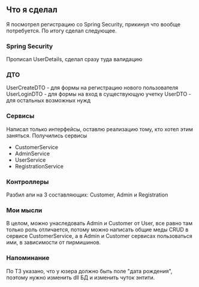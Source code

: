 ## Что я сделал

Я посмотрел регистрацию со Spring Security, прикинул что вообще потребуется. По итогу сделал следующее.

### Spring Security
Прописал UserDetails, сделал сразу туда валидацию

### ДТО
UserCreateDTO - для формы на регистрацию нового пользователя
UserLoginDTO - для формы на вход в существующую учетку
UserDTO - для остальных возможных нужд

### Сервисы
Написал только интерфейсы, оставлю реализацию тому, кто хотел этим заняться. Получились сервисы
- CustomerService
- AdminService
- UserService
- RegistrationService

### Контроллеры
Разбил апи на 3 составляющих: Customer, Admin и Registration

### Мои мысли
В целом, можно унаследовать Admin и Customer от User, все равно там только роль отличается, потому можно написать общие меды CRUD в сервисе CustomerService, а в Admin и Customer сервисах пользоваться ими, в зависимости от пирмишинов.

### Напоминание
По ТЗ указано, что у юзера должно быть поле "дата рождения", поэтому нужно изменить dll БД и изменить чуток энтити.